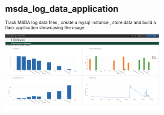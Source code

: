 # msda_log_data_application

Track MSDA log data files , create a mysql instance , store data and build a flask application showcasing the usage

![Alt text](Images/msda_app.png)
